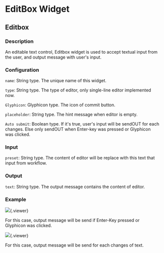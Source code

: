 EditBox Widget
======
## Editbox

### Description

An editable text control, Editbox widget is used to accept textual input from the user, and output message with user's input.

### Configuration

`name`: String type. The unique name of this widget.

`type`: String type. The type of editor, only single-line editor implemented now.

`Glyphicon`: Glyphicon type. The icon of commit button.

`placeholder`: String type. The hint message when editor is empty.

`Auto submit`: Boolean type. If it's true, user's input will be sendOUT for each changes. Else only sendOUT when Enter-key was pressed or Glyphicon was clicked.

### Input

`preset`: String type. The content of editor will be replace with this text that input from workflow.

### Output

`text`: String type. The output message contains the content of editor.

### Example

![](./doc/pic/refer/editbox1.png){.viewer}

For this case, output message will be send if Enter-Key pressed or Glyphicon was clicked.

![](./doc/pic/refer/editbox2.png){.viewer}

For this case, output message will be send for each changes of text.